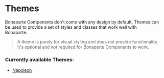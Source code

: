 # Themes

Bonaparte Components don't come with any design by default. Themes can be used to provide a set of styles and classes that work well with Bonaparte.

>A theme is purely for visual styling and does not provide functionality. It's optional and not required for Bonaparte Components to work.


### Currently available Themes:

- [Napoleon](themes/napoleon.md)
